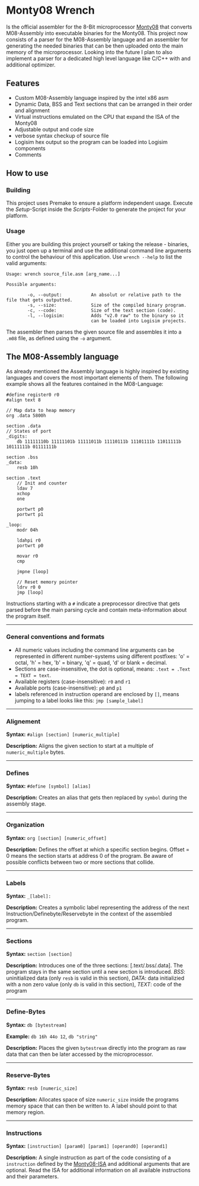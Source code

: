 # Monty08 Wrench

Is the official assembler for the 8-Bit microprocessor [Monty08](https://github.com/timmy0811/Monty08) that converts M08-Assembly into executable binaries for the Monty08. This project now consists of a parser for the M08-Assembly language and an assembler for generating the needed binaries that can be then uploaded onto the main memory of the microprocessor. Looking into the future I plan to also implement a parser for a dedicated high level language like C/C++ with and additional optimizer.

## Features
- Custom M08-Assembly language inspired by the intel x86 asm
- Dynamic Data, BSS and Text sections that can be arranged in their order and alignment
- Virtual instructions emulated on the CPU that expand the ISA of the Monty08
- Adjustable output and code size
- verbose syntax checkup of source file
- Logisim hex output so the program can be loaded into Logisim components
- Comments

## How to use
### Building
This project uses Premake to ensure a platform independent usage. Execute the *Setup*-Script inside the *Scripts*-Folder to generate the project for your platform.

### Usage
Either you are building this project yourself or taking the release - binaries,  you just open up a terminal and use the additional command line arguments to control the behaviour of this application.
Use ```wrench --help``` to list the valid arguments:

```
Usage: wrench source_file.asm [arg_name...]

Possible arguments:

        -o, --output:           An absolut or relative path to the file that gets outputted.
        -s, --size:             Size of the compiled binary program.
        -c, --code:             Size of the text section (code).
        -l, --logisim:          Adds "v2.0 raw" to the binary so it
                                can be loaded into Logisim projects.
```

The assembler then parses the given source file and assembles it into a ```.m08``` file, as defined using the ```-o``` argument.

## The M08-Assembly language
As already mentioned the Assembly language is highly inspired by existing languages and covers the most important elements of them. The following example shows all the features contained in the M08-Language:

```
#define register0 r0
#align text 8

// Map data to heap memory
org .data 5800h

section .data
// States of port
_digits:
	db 11111110b 11111101b 11111011b 11110111b 11101111b 11011111b 10111111b 01111111b

section .bss
_data:
	resb 10h

section .text
	// Init and counter
	ldav 7
	xchop
	one
	
	portwrt p0
	portwrt p1
	
_loop:
	modr 04h
	
	ldahpi r0
	portwrt p0
	
	movar r0
	cmp
	
	jmpne [loop]	
	
	// Reset memory pointer
	ldrv r0 0
	jmp [loop]

```
Instructions starting with a ```#``` indicate a preprocessor directive that gets parsed before the main parsing cycle and contain meta-information about the program itself.

---
### General conventions and formats
- All numeric values including the command line arguments can be represented in different number-systems using different postfixes: 'o' = octal, 'h' = hex, 'b' = binary, 'q' = quad, 'd' or blank = decimal.
- Sections are case-insensitive, the dot is optional, means: ```.text = .Text = TEXT = text```.
- Available registers (case-insensitive): ```r0``` and ```r1```
- Available ports (case-insensitive): ```p0``` and ```p1```
- labels referenced in instruction operand are enclosed by ```[]```, means jumping to a label looks like this: ```jmp [sample_label]```

---
### Alignement
**Syntax:** ```#align [section] [numeric_multiple]```

**Description:** Aligns the given section to start at a multiple of ```numeric_multiple``` bytes.

---
### Defines
**Syntax:** ```#define [symbol] [alias]```

**Description:** Creates an alias that gets then replaced by ```symbol``` during the assembly stage.

---
### Organization
**Syntax:** ```org [section] [numeric_offset]```

**Description:** Defines the offset at which a specific section begins. Offset = 0 means the section starts at address 0 of the program. Be aware of possible conflicts between two or more sections that collide.

---
### Labels
**Syntax:** ```_[label]:```

**Description:** Creates a symbolic label representing the address of the next Instruction/Definebyte/Reservebyte in the context of the assembled program.

---
### Sections
**Syntax:** ```section [section]```

**Description:** Introduces one of the three sections: [.text/.bss/.data]. The program stays in the same section until a new section is introduced.
*BSS*: uninitialized data (only ```resb``` is valid in this section), *DATA*: data initializied with a non zero value (only ```db``` is valid in this section), *TEXT*: code of the program

---
### Define-Bytes
**Syntax:** ```db [bytestream]```

**Example:** ```db 16h 44o 12```, ```db "string"```

**Description:** Places the given ```bytestream``` directly into the program as raw data that can then be later accessed by the microprocessor.

---
### Reserve-Bytes
**Syntax:** ```resb [numeric_size]```

**Description:** Allocates space of size ```numeric_size``` inside the programs memory space that can then be written to. A label should point to that memory region.

---
### Instructions
**Syntax:** ```[instruction] [param0] [param1] [operand0] [operand1]```

**Description:** A single instruction as part of the code consisting of a ```instruction``` defined by the [Monty08-ISA](https://github.com/timmy0811/Monty08) and additional arguments that are optional. Read the ISA for additional information on all available instructions and their parameters.
